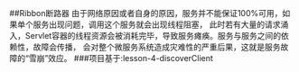 ##Ribbon断路器
由于网络原因或者自身的原因，服务并不能保证100%可用，如果单个服务出现问题，调用这个服务就会出现线程阻塞，
此时若有大量的请求涌入，Servlet容器的线程资源会被消耗完毕，导致服务瘫痪。服务与服务之间的依赖性，故障会传播，
会对整个微服务系统造成灾难性的严重后果，这就是服务故障的“雪崩”效应。
###项目基于:lesson-4-discoverClient


